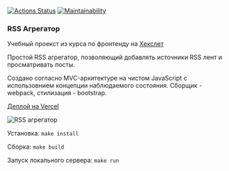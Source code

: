 [![Actions Status](https://github.com/sirflyingv/frontend-project-11/workflows/hexlet-check/badge.svg)](https://github.com/sirflyingv/frontend-project-11/actions)
[![Maintainability](https://api.codeclimate.com/v1/badges/fa4c87728e41cbc4baf6/maintainability)](https://codeclimate.com/github/sirflyingv/frontend-project-11/maintainability)

### RSS Агрегатор

Учебный проекст из курса по фронтенду на [Хекслет](https://ru.hexlet.io/)

Простой RSS агрегатор, позволяющий добавлять источники RSS лент и просматривать посты.

Создано согласно MVC-архитектуре на чистом JavaScript с использовнием концепции наблюдаемого состояния. Сборщик - webpack, стилизация - bootstrap.

[Деплой на Vercel](https://frontend-project-11-git-main-sirflyingv.vercel.app/)

![RSS агрегатор](https://user-images.githubusercontent.com/22076495/232812924-1f8e1af8-7229-470f-9dfe-7e7f4c75f3d3.png)

Установка: 
```make install```

Сборка:
```make build```

Запуск локального сервера:
```make run```
